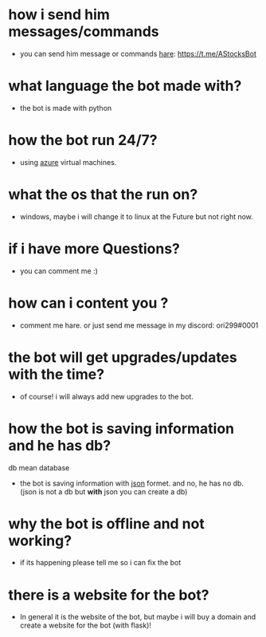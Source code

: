 # how i send him messages/commands
- you can send him message or commands [hare](https://t.me/AStocksBot): https://t.me/AStocksBot

# what language the bot made with?
- the bot is made with python 

# how the bot run 24/7? 
- using [azure](https://azure.microsoft.com/en-us/) virtual machines.

# what the os that the run on?
- windows, maybe i will change it to linux at the Future but not right now.

# if i have more Questions?
- you can comment me :)

# how can i content you ?
- comment me hare. or just send me message in my discord: ori299#0001

# the bot will get upgrades/updates with the time?
- of course! i will always add new upgrades to the bot.

# how the bot is saving information and he has db?
db mean database
- the bot is saving information with [json](https://en.wikipedia.org/wiki/JSON) formet. and no, he has no db. (json is not a db but **with** json you can create a db)
# why the bot is offline and not working?
- if its happening please tell me so i can fix the bot 
# there is a website for the bot?
- In general it is the website of the bot, but maybe i will buy a domain and create a website for the bot (with flask)!
